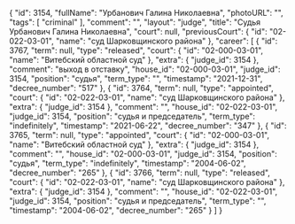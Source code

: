 {
    "id": 3154,
    "fullName": "Урбанович Галина Николаевна",
    "photoURL": "",
    "tags": [
        "criminal"
    ],
    "comment": "",
    "layout": "judge",
    "title": "Судья Урбанович Галина Николаевна",
    "court": null,
    "previousCourt": {
        "id": "02-022-03-01",
        "name": "суд Шарковщинского района"
    },
    "career": [
        {
            "id": 3767,
            "term": null,
            "type": "released",
            "court": {
                "id": "02-000-03-01",
                "name": "Витебский областной суд"
            },
            "extra": {
                "judge_id": 3154
            },
            "comment": "выход в отставку",
            "house_id": "02-000-03-01",
            "judge_id": 3154,
            "position": "судья",
            "term_type": "",
            "timestamp": "2021-12-31",
            "decree_number": "517"
        },
        {
            "id": 3764,
            "term": null,
            "type": "appointed",
            "court": {
                "id": "02-022-03-01",
                "name": "суд Шарковщинского района"
            },
            "extra": {
                "judge_id": 3154
            },
            "comment": "",
            "house_id": "02-022-03-01",
            "judge_id": 3154,
            "position": "судья и председатель",
            "term_type": "indefinitely",
            "timestamp": "2021-06-22",
            "decree_number": "347"
        },
        {
            "id": 3765,
            "term": null,
            "type": "appointed",
            "court": {
                "id": "02-000-03-01",
                "name": "Витебский областной суд"
            },
            "extra": {
                "judge_id": 3154
            },
            "comment": "",
            "house_id": "02-000-03-01",
            "judge_id": 3154,
            "position": "судья",
            "term_type": "indefinitely",
            "timestamp": "2004-06-02",
            "decree_number": "265"
        },
        {
            "id": 3766,
            "term": null,
            "type": "released",
            "court": {
                "id": "02-022-03-01",
                "name": "суд Шарковщинского района"
            },
            "extra": {
                "judge_id": 3154
            },
            "comment": "",
            "house_id": "02-022-03-01",
            "judge_id": 3154,
            "position": "судья и председатель",
            "term_type": "",
            "timestamp": "2004-06-02",
            "decree_number": "265"
        }
    ]
}